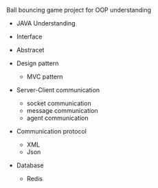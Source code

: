  Ball bouncing game project for OOP understanding

   + JAVA Understanding
   + Interface
   + Abstracet


   + Design pattern
     + MVC pattern


   + Server-Client communication
     + socket communication
     + message communication
     + agent communication


   + Communication protocol
     + XML
     + Json


   + Database
     + Redis
